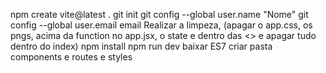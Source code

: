npm create vite@latest .
git init
git config --global user.name "Nome"
git config --global user.email email
Realizar a limpeza, (apagar o app.css, os pngs, acima da function no app.jsx, o state e dentro das <> e apagar tudo dentro do index)
npm install
npm run dev
baixar ES7
criar pasta components e routes e styles